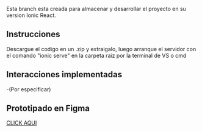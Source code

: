 Esta branch esta creada para almacenar y desarrollar el proyecto en su version Ionic React.

## Instrucciones
Descargue el codigo en un .zip y extraigalo, luego arranque el servidor con el comando "ionic serve" en la carpeta raiz por la terminal de VS o cmd
## Interacciones implementadas
-(Por especificar)
## Prototipado en Figma
[CLICK AQUI](https://www.figma.com/proto/v62UgfvKEGSAvfzlcopPht/Prototipado?node-id=56-379&node-type=CANVAS&scaling=scale-down&content-scaling=fixed&page-id=0%3A1&starting-point-node-id=56%3A379)

